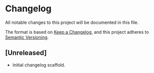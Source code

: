 # Changelog

All notable changes to this project will be documented in this file.

The format is based on [Keep a Changelog](https://keepachangelog.com/en/1.0.0/), and this project adheres to [Semantic Versioning](https://semver.org/spec/v2.0.0.html).

## [Unreleased]
- Initial changelog scaffold.

<!--
## [v0.1.0] - May 1, 2025
- Pre-release: Initial development
-->

<!--
## [v1.0.0] - Q3 2025
- Initial release: Core PHI detection, GitHub Action, and API server.
-->

